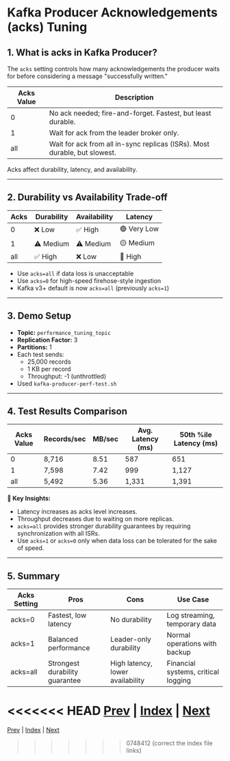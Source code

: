 # Kafka Producer Acknowledgements (acks) Tuning

## 1. What is acks in Kafka Producer?
The `acks` setting controls how many acknowledgements the producer waits for before considering a message "successfully written."

| Acks Value | Description |
|------------|-------------|
| 0          | No ack needed; fire-and-forget. Fastest, but least durable. |
| 1          | Wait for ack from the leader broker only. |
| all        | Wait for ack from all in-sync replicas (ISRs). Most durable, but slowest. |

Acks affect durability, latency, and availability.

---

## 2. Durability vs Availability Trade-off

| Acks | Durability | Availability | Latency      |
|------|------------|--------------|-------------|
| 0    | ❌ Low     | ✅ High      | 🟢 Very Low |
| 1    | ⚠️ Medium | ⚠️ Medium   | 🟡 Medium   |
| all  | ✅ High    | ❌ Low       | 🔴 High     |

- Use `acks=all` if data loss is unacceptable
- Use `acks=0` for high-speed firehose-style ingestion
- Kafka v3+ default is now `acks=all` (previously `acks=1`)

---

## 3. Demo Setup
- **Topic:** `performance_tuning_topic`
- **Replication Factor:** 3
- **Partitions:** 1
- Each test sends:
  - 25,000 records
  - 1 KB per record
  - Throughput: -1 (unthrottled)
- Used `kafka-producer-perf-test.sh`

---

## 4. Test Results Comparison

| Acks Value | Records/sec | MB/sec | Avg. Latency (ms) | 50th %ile Latency (ms) |
|------------|-------------|--------|-------------------|------------------------|
| 0          | 8,716       | 8.51   | 587               | 651                    |
| 1          | 7,598       | 7.42   | 999               | 1,127                  |
| all        | 5,492       | 5.36   | 1,331             | 1,391                  |

**🧠 Key Insights:**
- Latency increases as acks level increases.
- Throughput decreases due to waiting on more replicas.
- `acks=all` provides stronger durability guarantees by requiring synchronization with all ISRs.
- Use `acks=1` or `acks=0` only when data loss can be tolerated for the sake of speed.

---

## 5. Summary

| Acks Setting | Pros                        | Cons                          | Use Case                                 |
|--------------|-----------------------------|-------------------------------|------------------------------------------|
| acks=0       | Fastest, low latency        | No durability                 | Log streaming, temporary data            |
| acks=1       | Balanced performance        | Leader-only durability        | Normal operations with backup            |
| acks=all     | Strongest durability guarantee | High latency, lower availability | Financial systems, critical logging   |

<<<<<<< HEAD
[Prev](09.EffectOfReplicationOnProducer.md) | [Index](INDEX.md) | [Next](11.ProducerCompressionTuning.md)
=======
[Prev](09.EffectOfReplicationOnProducer.md) | [Index](../INDEX.md) | [Next](11.ProducerCompressionTuning.md)
>>>>>>> 0748412 (correct the index file links)
